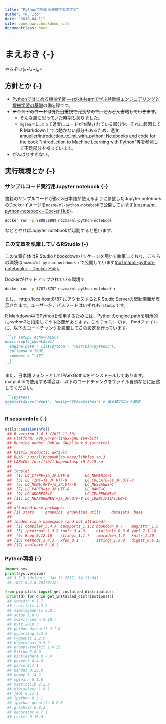 ```yaml
---
title: "Pythonで始める機械学習の学習"
author: "R. Ito"
date: "2018-04-11"
site: bookdown::bookdown_site
documentclass: book
---
```


# まえおき {-}



やるぞい(๑•̀ㅂ•́)و✧

## 方針とか {-}

- [Pythonではじめる機械学習 ―scikit-learnで学ぶ特徴量エンジニアリングと機械学習の基礎](https://www.amazon.co.jp/dp/4873117984/)の備忘録です。
- <del>テキストのコードは見た目重視で冗長なので、どんどん省略していきます</del>。
    - そんな風に思っていた時期もありました。
    - `mglearn`によって過度にコードが省略されている部分や、それに起因してR Markdown上では動かない部分もあるため、適宜[amueller/introduction_to_ml_with_python: Notebooks and code for the book "Introduction to Machine Learning with Python"](https://github.com/amueller/introduction_to_ml_with_python)等を参照して不足部分を補っています。
- がんばりすぎない。

## 実行環境とか {-}

### サンプルコード実行用Jupyter notebook {-}

書籍のサンプルコードが動く&日本語が使えるように調整したJupyter notebookのDockerイメージを`nozma/ml-python-notebook`で公開しています([nozma/ml-python-notebook - Docker Hub](https://hub.docker.com/r/nozma/ml-python-notebook/))。

```bash
docker run -p 8888:8888 nozma/ml-python-notebook
```

などとやればJupyter notebookが起動すると思います。


### この文章を執筆しているRStudio {-}

この文章自体はR Studioとbookdownパッケージを用いて執筆しており、こちらの環境は`nozma/ml-python-notebook-r`で公開しています([nozma/ml-python-notebook-r - Docker Hub](https://hub.docker.com/r/nozma/ml-python-notebook-r/))。

Dockerがセットアップされている環境で

```bash
docker run -p 8787:8787 nozma/ml-python-notebook-r
```

とし、 http://localhost:8787 にアクセスするとR Studio Serverの起動画面が表示されます。ユーザー名、パスワードはいずれも`rstudio`です。

R Markdown中でPythonを使用するためには、Pythonのengine.pathを明示的にpython3と指定してやる必要があります。このテキストでは、.Rmdファイルに、以下のコードチャンクを設置してこの設定を行っています。

````markdown
```{r setup, echo=FALSE}
knitr::opts_chunk$set(
  engine.path = list(python = "/usr/bin/python3"),
  collapse = TRUE,
  comment = " ##"
  )
```
````

また、日本語フォントとしてIPAexGothicをインストールしてあります。matplotlibで使用する場合は、以下のコードチャンクをファイル冒頭などに記述してください。

````markdown
```{python}
matplotlib.rc('font', family='IPAexGothic') # 日本語プロット設定
```
````

### R sessionInfo {-}



```r
utils::sessionInfo()
 ## R version 3.4.3 (2017-11-30)
 ## Platform: x86_64-pc-linux-gnu (64-bit)
 ## Running under: Debian GNU/Linux 9 (stretch)
 ## 
 ## Matrix products: default
 ## BLAS: /usr/lib/openblas-base/libblas.so.3
 ## LAPACK: /usr/lib/libopenblasp-r0.2.19.so
 ## 
 ## locale:
 ##  [1] LC_CTYPE=ja_JP.UTF-8       LC_NUMERIC=C              
 ##  [3] LC_TIME=ja_JP.UTF-8        LC_COLLATE=ja_JP.UTF-8    
 ##  [5] LC_MONETARY=ja_JP.UTF-8    LC_MESSAGES=C             
 ##  [7] LC_PAPER=ja_JP.UTF-8       LC_NAME=C                 
 ##  [9] LC_ADDRESS=C               LC_TELEPHONE=C            
 ## [11] LC_MEASUREMENT=ja_JP.UTF-8 LC_IDENTIFICATION=C       
 ## 
 ## attached base packages:
 ## [1] stats     graphics  grDevices utils     datasets  base     
 ## 
 ## loaded via a namespace (and not attached):
 ##  [1] compiler_3.4.3  backports_1.1.2 bookdown_0.7    magrittr_1.5   
 ##  [5] rprojroot_1.3-2 tools_3.4.3     htmltools_0.3.6 yaml_2.1.18    
 ##  [9] Rcpp_0.12.16    stringi_1.1.7   rmarkdown_1.9   knitr_1.20     
 ## [13] methods_3.4.3   xfun_0.1        stringr_1.3.0   digest_0.6.15  
 ## [17] evaluate_0.10.1
```


### Python環境 {-}


```python
import sys
print(sys.version)
 ## 3.5.3 (default, Jan 19 2017, 14:11:04) 
 ## [GCC 6.3.0 20170118]
```


```python
from pip.utils import get_installed_distributions
[print(d) for d in get_installed_distributions()]
 ## wcwidth 0.1.7
 ## traitlets 4.3.2
 ## simplegeneric 0.8.1
 ## scipy 1.0.0
 ## scikit-learn 0.19.1
 ## pytz 2018.3
 ## python-dateutil 2.7.0
 ## pyparsing 2.2.0
 ## Pygments 2.2.0
 ## ptyprocess 0.5.2
 ## prompt-toolkit 1.0.15
 ## Pillow 5.0.0
 ## pickleshare 0.7.4
 ## pexpect 4.4.0
 ## parso 0.1.1
 ## pandas 0.22.0
 ## numpy 1.14.2
 ## mglearn 0.1.6
 ## matplotlib 2.2.2
 ## kiwisolver 1.0.1
 ## jedi 0.11.1
 ## ipython 6.2.1
 ## ipython-genutils 0.2.0
 ## graphviz 0.8.2
 ## decorator 4.2.1
 ## cycler 0.10.0
```
